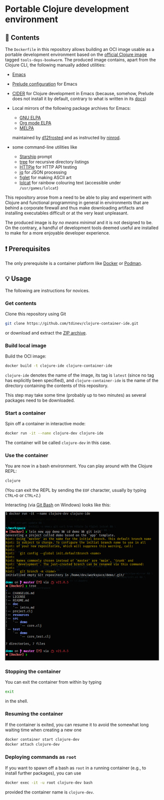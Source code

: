 # Portable Clojure development environment

## 💼 Contents

The `Dockerfile` in this repository allows building an OCI image usable as a portable development environment based on the [official Clojure image](https://hub.docker.com/_/clojure) tagged `tools-deps-bookworm`.
The produced image contains, apart from the Clojure CLI, the following manually added utilities:

* [Emacs](https://www.gnu.org/software/emacs)
* [Prelude configuration](https://prelude.emacsredux.com) for Emacs
* [CIDER](https://cider.mx/) for Clojure development in Emacs (because, somehow, Prelude does not install it by default, contrary to what is written in its [docs](https://prelude.emacsredux.com/en/latest/modules/clojure/))
* Local mirrors of the following package archives for Emacs:
  * [GNU ELPA](https://elpa.gnu.org)
  * [Org mode ELPA](https://orgmode.org)
  * [MELPA](https://melpa.org)

  maintained by [d12frosted](https://github.com/d12frosted/elpa-mirror) and as instructed by [ninrod](https://github.com/ninrod/emacs-antiproxy).

* some command-line utilities like
  * [Starship](https://starship.rs/) prompt
  * [tree](https://en.wikipedia.org/wiki/Tree_(command)) for recursive directory listings
  * [HTTPie](https://httpie.io/) for HTTP API testing
  * [jq](https://jqlang.github.io/jq/) for JSON processing
  * [figlet](http://www.figlet.org/) for making ASCII art
  * [lolcat](https://github.com/busyloop/lolcat) for rainbow colouring text (accessible under `/usr/games/lolcat`)

This repository arose from a need to be able to play and experiment with Clojure and functional programming in general in environments that are behind a corporate firewall and thus make downloading artifacts and installing executables difficult or at the very least unpleasant.

The produced image is *by no means minimal* and it is not designed to be.
On the contrary, a handful of development tools deemed useful are installed to make for a more enjoyable developer experience.

## ❗️ Prerequisites

The only prerequisite is a container platform like [Docker](https://www.docker.com) or [Podman](https://podman.io).

## 💡 Usage

The following are instructions for novices.

### Get contents

Clone this repository using Git

```bash
git clone https://github.com/tdinev/clojure-container-ide.git
```

or download and extract the [ZIP archive](https://github.com/tdinev/clojure-container-ide/archive/refs/heads/master.zip).

### Build local image

Build the OCI image:

```bash
docker build -t clojure-ide clojure-container-ide
```

`clojure-ide` denotes the name of the image, its tag is `latest` (since no tag has explicitly been specified), and `clojure-container-ide` is the name of the directory containing the contents of this repository.

This step may take some time (probably up to two minutes) as several packages need to be downloaded.

### Start a container

Spin off a container in interactive mode:

```bash
docker run -it --name clojure-dev clojure-ide
```

The container will be called `clojure-dev` in this case.

### Use the container

You are now in a bash environment.
You can play around with the Clojure REPL:

```bash
clojure
```

(You can exit the REPL by sending the `EOF` character, usually by typing `CTRL+D` or `CTRL+Z`.)

Interacting (via [Git Bash](https://git-scm.com/downloads/win) on Windows) looks like this:

![The end result](docs/end-result.png)

### Stopping the container

You can exit the container from within by typing

```bash
exit
```

in the shell.

### Resuming the container

If the container is exited, you can resume it to avoid the somewhat long waiting time when creating a new one

```bash
docker container start clojure-dev
docker attach clojure-dev
```

### Deploying commands as `root`

If you want to spawn off a bash as `root` in a running container (e.g., to install further packages), you can use

```bash
docker exec -it -u root clojure-dev bash
```

provided the container name is `clojure-dev`.
